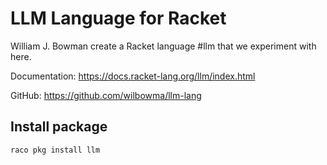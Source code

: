 # LLM Language for Racket

William J. Bowman create a Racket language #llm that we experiment with here.

Documentation: https://docs.racket-lang.org/llm/index.html

GitHub: https://github.com/wilbowma/llm-lang

## Install package

    raco pkg install llm
